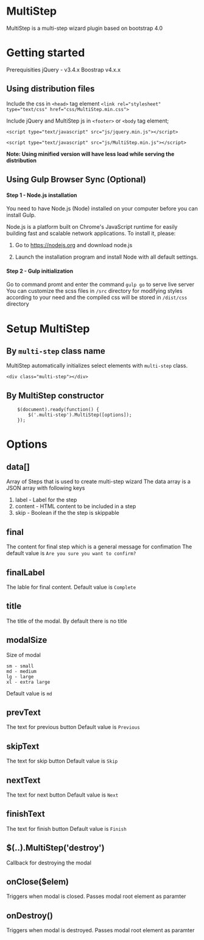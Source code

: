 # MultiStep
MultiStep is a multi-step wizard plugin based on bootstrap 4.0

# Getting started
Prerequisities
jQuery - v3.4.x
Boostrap v4.x.x

## Using distribution files
Include the css in `<head>` tag element
`<link rel="stylesheet" type="text/css" href="css/MultiStep.min.css">`

Include jQuery and MultiStep js in `<footer>` or `<body` tag element;
```
<script type="text/javascript" src="js/jquery.min.js"></script>
```
```
<script type="text/javascript" src="js/MultiStep.min.js"></script>
```

**Note: Using minified version will have less load while serving the distribution**
## Using Gulp Browser Sync (Optional)
#### Step 1 - Node.js installation

You need to have Node.js (Node) installed on your computer before you can install Gulp.

Node.js is a platform built on Chrome's JavaScript runtime for easily building fast and scalable network applications. To install it, please:

1. Go to https://nodejs.org and download node.js

2. Launch the installation program and install Node with all default settings.

#### Step 2 - Gulp initialization

Go to command promt and enter the command `gulp go` to serve live server
You can customize the scss files in `/src` directory for modifying styles according to your need and the compiled css will be stored in `/dist/css` directory


# Setup MultiStep
## By `multi-step` class name
MultiStep automatically initializes select elements with `multi-step` class.
```
<div class="multi-step"></div>
```

## By MultiStep constructor
```
    $(document).ready(function() {
        $('.multi-step').MultiStep([options]);
    });
```

# Options
## data[]
Array of Steps that is used to create multi-step wizard
The data array is a JSON array with following keys
  1. label - Label for the step
  2. content - HTML content to be included in a step
  3. skip - Boolean if the the step is skippable
  
## final
The content for final step which is a general message for confimation
The default value is `Are you sure you want to confirm?`

## finalLabel
The lable for final content. Default value is `Complete`

## title
The title of the modal. By default there is no title

## modalSize
Size of modal
```
sm - small
md - medium
lg - large
xl - extra large
```
Default value is `md`

## prevText
The text for previous button
Default value is `Previous`

## skipText
The text for skip button
Default value is `Skip`

## nextText
The text for next button
Default value is `Next`

## finishText
The text for finish button
Default value is `Finish`

## $(..).MultiStep('destroy')
Callback for destroying the modal

## onClose($elem)
Triggers when modal is closed. Passes modal root element as paramter

## onDestroy()
Triggers when modal is destroyed. Passes modal root element as paramter

